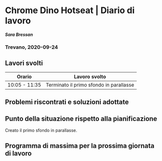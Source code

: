 # Chrome Dino Hotseat | Diario di lavoro
##### Sara Bressan
### Trevano, 2020-09-24

## Lavori svolti


|Orario        |Lavoro svolto                 |
|--------------|------------------------------|
|10:05 - 11:35 | Terminato il primo sfondo in parallasse|

##  Problemi riscontrati e soluzioni adottate

##  Punto della situazione rispetto alla pianificazione
Creato il primo sfondo in parallasse.

## Programma di massima per la prossima giornata di lavoro
